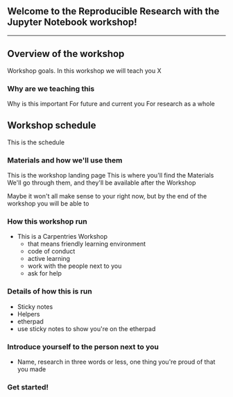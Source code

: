 ## Welcome to the Reproducible Research with the Jupyter Notebook workshop!

---

## Overview of the workshop

Workshop goals.
In this workshop we will teach you X



### Why are we teaching this

Why is this important
For future and current you
For research as a whole


## Workshop schedule

This is the schedule

### Materials and how we'll use them

This is the workshop landing page
This is where you'll find the Materials
We'll go through them, and they'll be available after the Workshop

Maybe it won't all make sense to your right now, but by the end of the workshop you will be able to

### How this workshop run

- This is a Carpentries Workshop
  - that means friendly learning environment
  - code of conduct
  - active learning
  - work with the people next to you
  - ask for help

### Details of how this is run

- Sticky notes
- Helpers
- etherpad
- use sticky notes to show you're on the etherpad

### Introduce yourself to the person next to you

- Name, research in three words or less, one thing you're proud of that you made

### Get started!
